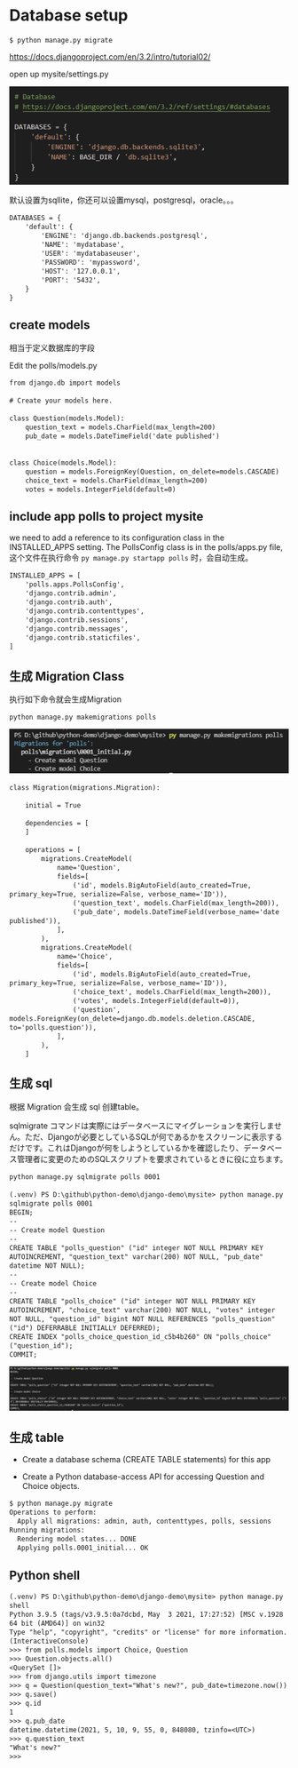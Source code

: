 # Database setup

```
$ python manage.py migrate
```

https://docs.djangoproject.com/en/3.2/intro/tutorial02/

open up mysite/settings.py

![](img\2021-05-10-12-24-44.png)

默认设置为sqllite，你还可以设置mysql，postgresql，oracle。。。

```
DATABASES = {
    'default': {
        'ENGINE': 'django.db.backends.postgresql',
        'NAME': 'mydatabase',
        'USER': 'mydatabaseuser',
        'PASSWORD': 'mypassword',
        'HOST': '127.0.0.1',
        'PORT': '5432',
    }
}
```

## create models

相当于定义数据库的字段

Edit the polls/models.py

```
from django.db import models

# Create your models here.

class Question(models.Model):
    question_text = models.CharField(max_length=200)
    pub_date = models.DateTimeField('date published')


class Choice(models.Model):
    question = models.ForeignKey(Question, on_delete=models.CASCADE)
    choice_text = models.CharField(max_length=200)
    votes = models.IntegerField(default=0)

```

## include app polls to project mysite

we need to add a reference to its configuration class in the INSTALLED_APPS setting. The PollsConfig class is in the polls/apps.py file, 这个文件在执行命令 `py manage.py startapp polls` 时，会自动生成。

```
INSTALLED_APPS = [
    'polls.apps.PollsConfig',
    'django.contrib.admin',
    'django.contrib.auth',
    'django.contrib.contenttypes',
    'django.contrib.sessions',
    'django.contrib.messages',
    'django.contrib.staticfiles',
]
```

## 生成 Migration Class

执行如下命令就会生成Migration 
```
python manage.py makemigrations polls
```

![](img\2021-05-10-12-48-10.png)

```
class Migration(migrations.Migration):

    initial = True

    dependencies = [
    ]

    operations = [
        migrations.CreateModel(
            name='Question',
            fields=[
                ('id', models.BigAutoField(auto_created=True, primary_key=True, serialize=False, verbose_name='ID')),
                ('question_text', models.CharField(max_length=200)),
                ('pub_date', models.DateTimeField(verbose_name='date published')),
            ],
        ),
        migrations.CreateModel(
            name='Choice',
            fields=[
                ('id', models.BigAutoField(auto_created=True, primary_key=True, serialize=False, verbose_name='ID')),
                ('choice_text', models.CharField(max_length=200)),
                ('votes', models.IntegerField(default=0)),
                ('question', models.ForeignKey(on_delete=django.db.models.deletion.CASCADE, to='polls.question')),
            ],
        ),
    ]

```

## 生成 sql

根据 Migration 会生成 sql 创建table。 

sqlmigrate コマンドは実際にはデータベースにマイグレーションを実行しません。ただ、Djangoが必要としているSQLが何であるかをスクリーンに表示するだけです。これはDjangoが何をしようとしているかを確認したり、データベース管理者に変更のためのSQLスクリプトを要求されているときに役に立ちます。

```
python manage.py sqlmigrate polls 0001

(.venv) PS D:\github\python-demo\django-demo\mysite> python manage.py sqlmigrate polls 0001
BEGIN;
--
-- Create model Question
--
CREATE TABLE "polls_question" ("id" integer NOT NULL PRIMARY KEY AUTOINCREMENT, "question_text" varchar(200) NOT NULL, "pub_date" datetime NOT NULL);
--
-- Create model Choice
--
CREATE TABLE "polls_choice" ("id" integer NOT NULL PRIMARY KEY AUTOINCREMENT, "choice_text" varchar(200) NOT NULL, "votes" integer NOT NULL, "question_id" bigint NOT NULL REFERENCES "polls_question" ("id") DEFERRABLE INITIALLY DEFERRED);
CREATE INDEX "polls_choice_question_id_c5b4b260" ON "polls_choice" ("question_id");
COMMIT;
```

![](img\2021-05-10-12-50-41.png)



## 生成 table

* Create a database schema (CREATE TABLE statements) for this app
  
* Create a Python database-access API for accessing Question and Choice objects.

```
$ python manage.py migrate
Operations to perform:
  Apply all migrations: admin, auth, contenttypes, polls, sessions
Running migrations:
  Rendering model states... DONE
  Applying polls.0001_initial... OK
```

## Python shell

```
(.venv) PS D:\github\python-demo\django-demo\mysite> python manage.py shell
Python 3.9.5 (tags/v3.9.5:0a7dcbd, May  3 2021, 17:27:52) [MSC v.1928 64 bit (AMD64)] on win32
Type "help", "copyright", "credits" or "license" for more information.
(InteractiveConsole)
>>> from polls.models import Choice, Question
>>> Question.objects.all()
<QuerySet []>
>>> from django.utils import timezone
>>> q = Question(question_text="What's new?", pub_date=timezone.now())
>>> q.save()
>>> q.id
1
>>> q.pub_date
datetime.datetime(2021, 5, 10, 9, 55, 0, 848080, tzinfo=<UTC>)
>>> q.question_text
"What's new?"
>>>

```


